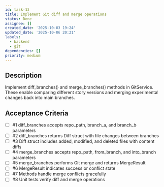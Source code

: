 ```yaml
---
id: task-13
title: Implement Git diff and merge operations
status: Done
assignee: []
created_date: '2025-10-03 19:24'
updated_date: '2025-10-06 20:21'
labels:
  - backend
  - git
dependencies: []
priority: medium
---
```


## Description

<!-- SECTION:DESCRIPTION:BEGIN -->
Implement diff_branches() and merge_branches() methods in GitService. These enable comparing different story versions and merging experimental changes back into main branches.
<!-- SECTION:DESCRIPTION:END -->

## Acceptance Criteria
<!-- AC:BEGIN -->
- [ ] #1 diff_branches accepts repo_path, branch_a, and branch_b parameters
- [ ] #2 diff_branches returns Diff struct with file changes between branches
- [ ] #3 Diff struct includes added, modified, and deleted files with content diffs
- [ ] #4 merge_branches accepts repo_path, from_branch, and into_branch parameters
- [ ] #5 merge_branches performs Git merge and returns MergeResult
- [ ] #6 MergeResult indicates success or conflict state
- [ ] #7 Methods handle merge conflicts gracefully
- [ ] #8 Unit tests verify diff and merge operations
<!-- AC:END -->
